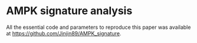 # AMPK signature analysis

All the essential code and parameters to reproduce this paper was available at https://github.com/Jinjin89/AMPK_signature.
